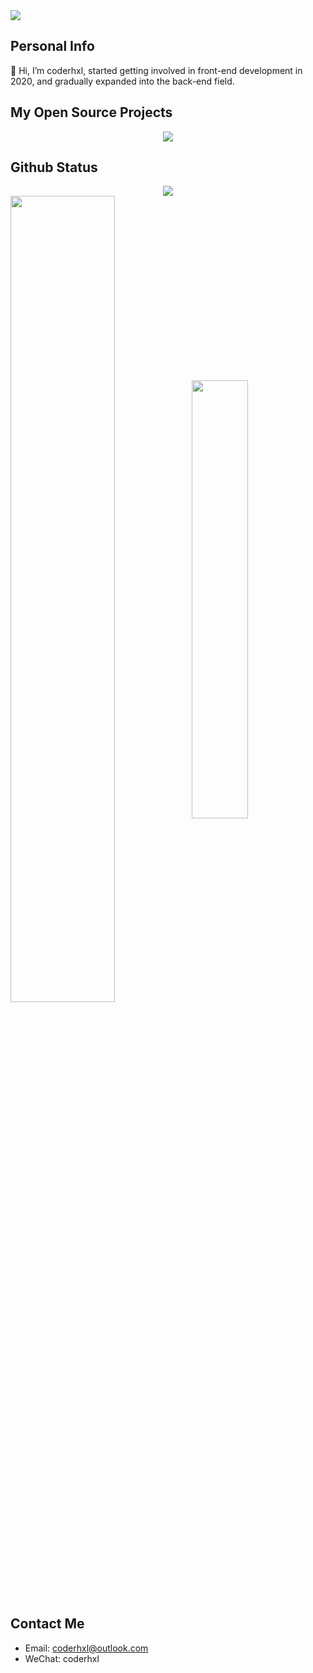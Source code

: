 <!-- <p align="center"><b>2020 —— now</b></p> -->
 
<a href="https://github.com/coder-hxl">
  <img src="https://readme-typing-svg.herokuapp.com/?color=0C697A&lines=Welcome+to+coderhxl%27s+github+profile+!" />
</a>

## Personal Info
<p>👋 Hi, I’m coderhxl, started getting involved in front-end development in 2020, and gradually expanded into the back-end field.</p>


## My Open Source Projects
<div align="center"><a href="https://github.com/coder-hxl/x-crawl"><img src="https://github-readme-stats.vercel.app/api/pin/?username=coder-hxl&repo=x-crawl&show_owner=true" /></a></div>

## Github Status
<a href="https://github.com/coder-hxl">
  <div align="center"><img src="https://github-readme-streak-stats.herokuapp.com/?user=coder-hxl&hide_border=true" /></div>
  <img width="57.5%" align="center" src="https://github-readme-stats-git-masterrstaa-rickstaa.vercel.app/api?username=coder-hxl&show_icons=true&rank_icon=github&hide_border=true" /><img width="42.4%" align="center" src="https://github-readme-stats.vercel.app/api/top-langs/?username=coder-hxl&layout=compact&hide_border=true" />
</a>

## Contact Me
- Email: coderhxl@outlook.com
- WeChat: coderhxl



<!--
<div align="center">
 <code><img height=30 align="center" src="https://avatars.githubusercontent.com/u/9919?s=200&v=4" /></code>
</div>
<div align="center">
 <code><img height=30 src="https://raw.githubusercontent.com/github/explore/80688e429a7d4ef2fca1e82350fe8e3517d3494d/topics/javascript/javascript.png" /></code>
 <code><img height=30 src="https://raw.githubusercontent.com/github/explore/80688e429a7d4ef2fca1e82350fe8e3517d3494d/topics/typescript/typescript.png" /></code>
 <code><img height=30 src="https://raw.githubusercontent.com/github/explore/80688e429a7d4ef2fca1e82350fe8e3517d3494d/topics/vue/vue.png" /></code>
 <code><img height=30 src="https://raw.githubusercontent.com/github/explore/80688e429a7d4ef2fca1e82350fe8e3517d3494d/topics/react/react.png" /></code>
 <code><img height=30 src="https://raw.githubusercontent.com/github/explore/80688e429a7d4ef2fca1e82350fe8e3517d3494d/topics/webpack/webpack.png" /></code>
 <code><img height=30 src="https://avatars.githubusercontent.com/u/65625612?s=200&v=4" /></code>
 <code><img height=30 src="https://avatars.githubusercontent.com/u/12554859?s=200&v=4" /></code>
 <code><img height=30 src="https://avatars.githubusercontent.com/u/40269642?s=200&v=4" /></code>
</div> 
<div align="center">
 <code><img height=30 src="https://raw.githubusercontent.com/github/explore/80688e429a7d4ef2fca1e82350fe8e3517d3494d/topics/nodejs/nodejs.png" /></code>
 <code><img height=30 src="https://raw.githubusercontent.com/github/explore/80688e429a7d4ef2fca1e82350fe8e3517d3494d/topics/express/express.png" /></code>
 <code><img height=30 src="https://raw.githubusercontent.com/github/explore/80688e429a7d4ef2fca1e82350fe8e3517d3494d/topics/koa/koa.png" /></code>
</div>
<div align="center">
 <code><img height=30 src="https://raw.githubusercontent.com/github/explore/80688e429a7d4ef2fca1e82350fe8e3517d3494d/topics/mysql/mysql.png" /></code>
</div> 
-->

<!-- <img align="right" width="255px" alt="GIF" src="https://i.pinimg.com/originals/e4/26/70/e426702edf874b181aced1e2fa5c6cde.gif" /> -->


